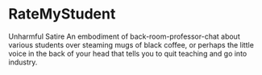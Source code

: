 # RateMyStudent
Unharmful Satire
An embodiment of back-room-professor-chat about various students over steaming mugs of black coffee, or perhaps the little voice in the back of your head that tells you to quit teaching and go into industry.